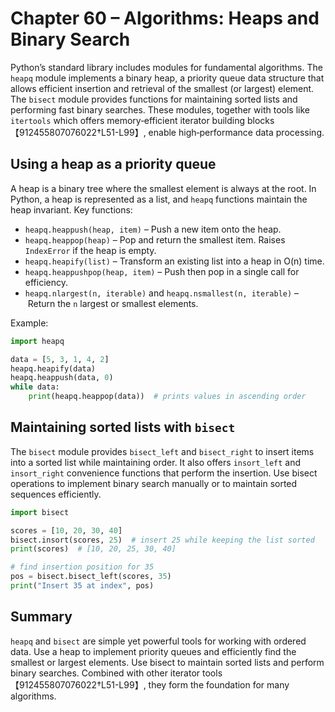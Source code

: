 # Chapter 60 – Algorithms: Heaps and Binary Search

Python’s standard library includes modules for fundamental algorithms.  The `heapq` module implements a binary heap, a priority queue data structure that allows efficient insertion and retrieval of the smallest (or largest) element.  The `bisect` module provides functions for maintaining sorted lists and performing fast binary searches.  These modules, together with tools like `itertools` which offers memory‑efficient iterator building blocks【912455807076022†L51-L99】, enable high‑performance data processing.

## Using a heap as a priority queue

A heap is a binary tree where the smallest element is always at the root.  In Python, a heap is represented as a list, and `heapq` functions maintain the heap invariant.  Key functions:

* `heapq.heappush(heap, item)` – Push a new item onto the heap.
* `heapq.heappop(heap)` – Pop and return the smallest item.  Raises `IndexError` if the heap is empty.
* `heapq.heapify(list)` – Transform an existing list into a heap in O(n) time.
* `heapq.heappushpop(heap, item)` – Push then pop in a single call for efficiency.
* `heapq.nlargest(n, iterable)` and `heapq.nsmallest(n, iterable)` – Return the `n` largest or smallest elements.

Example:

```python
import heapq

data = [5, 3, 1, 4, 2]
heapq.heapify(data)
heapq.heappush(data, 0)
while data:
    print(heapq.heappop(data))  # prints values in ascending order
```

## Maintaining sorted lists with `bisect`

The `bisect` module provides `bisect_left` and `bisect_right` to insert items into a sorted list while maintaining order.  It also offers `insort_left` and `insort_right` convenience functions that perform the insertion.  Use bisect operations to implement binary search manually or to maintain sorted sequences efficiently.

```python
import bisect

scores = [10, 20, 30, 40]
bisect.insort(scores, 25)  # insert 25 while keeping the list sorted
print(scores)  # [10, 20, 25, 30, 40]

# find insertion position for 35
pos = bisect.bisect_left(scores, 35)
print("Insert 35 at index", pos)
```

## Summary

`heapq` and `bisect` are simple yet powerful tools for working with ordered data.  Use a heap to implement priority queues and efficiently find the smallest or largest elements.  Use bisect to maintain sorted lists and perform binary searches.  Combined with other iterator tools【912455807076022†L51-L99】, they form the foundation for many algorithms.